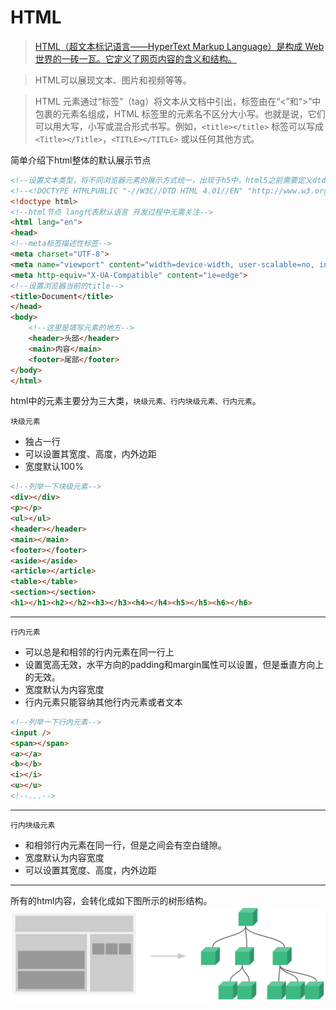 # HTML
> [HTML（超文本标记语言——HyperText Markup Language）是构成 Web 世界的一砖一瓦。它定义了网页内容的含义和结构。](https://developer.mozilla.org/zh-CN/docs/Web/HTML)

> HTML可以展现文本、图片和视频等等。

> HTML 元素通过“标签”（tag）将文本从文档中引出，标签由在“<”和“>”中包裹的元素名组成，HTML 标签里的元素名不区分大小写。也就是说，它们可以用大写，小写或混合形式书写。例如，`<title></title>` 标签可以写成 `<Title></Title>`，`<TITLE></TITLE>` 或以任何其他方式。

简单介绍下html整体的默认展示节点
```html
<!--设置文本类型，将不同浏览器元素的展示方式统一，出现于h5中，html5之前需要定义dtd模式，例如下方-->
<!--<!DOCTYPE HTMLPUBLIC "-//W3C//DTD HTML 4.01//EN" "http://www.w3.org/TR/html4/strict.dtd">-->
<!doctype html>
<!--html节点 lang代表默认语言 开发过程中无需关注-->
<html lang="en">
<head>
<!--meta标签描述性标签-->
<meta charset="UTF-8">
<meta name="viewport" content="width=device-width, user-scalable=no, initial-scale=1.0, maximum-scale=1.0, minimum-scale=1.0">
<meta http-equiv="X-UA-Compatible" content="ie=edge">
<!--设置浏览器当前的title-->
<title>Document</title>
</head>
<body>
    <!--这里是填写元素的地方-->
    <header>头部</header>
    <main>内容</main>
    <footer>尾部</footer>
</body>
</html>
```
html中的元素主要分为三大类，`块级元素、行内块级元素、行内元素`。

 `块级元素`
* 独占一行
* 可以设置其宽度、高度，内外边距
* 宽度默认100%
```html
<!--列举一下块级元素-->
<div></div>
<p></p>
<ul></ul>
<header></header>
<main></main>
<footer></footer>
<aside></aside>
<article></article>
<table></table>
<section></section>
<h1></h1><h2></h2><h3></h3><h4></h4><h5></h5><h6></h6>
```
---
 `行内元素`
* 可以总是和相邻的行内元素在同一行上
* 设置宽高无效，水平方向的padding和margin属性可以设置，但是垂直方向上的无效。
* 宽度默认为内容宽度
* 行内元素只能容纳其他行内元素或者文本
```html
<!--列举一下行内元素-->
<input />
<span></span>
<a></a>
<b></b>
<i></i>
<u></u> 
<!--...-->
```
---
 `行内块级元素`
* 和相邻行内元素在同一行，但是之间会有空白缝隙。
* 宽度默认为内容宽度
* 可以设置其宽度、高度，内外边距
---

所有的html内容，会转化成如下图所示的树形结构。
![元素节点](./components.png)
